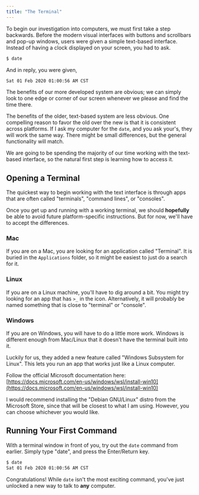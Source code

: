 ```yaml
---
title: "The Terminal"
---
```


To begin our investigation into computers, we must first take a step
backwards. Before the modern visual interfaces with buttons and scrollbars and
pop-up windows, users were given a simple text-based interface. Instead of
having a clock displayed on your screen, you had to ask.

```bash
$ date
```

And in reply, you were given,

```bash
Sat 01 Feb 2020 01:00:56 AM CST
```

The benefits of our more developed system are obvious; we can simply look to one
edge or corner of our screen whenever we please and find the time there.

The benefits of the older, text-based system are less obvious. One compelling
reason to favor the old over the new is that it is consistent across platforms.
If I ask my computer for the `date`, and you ask your's, they will work the same
way. There might be small differences, but the general functionality will match.

We are going to be spending the majority of our time working with the text-based
interface, so the natural first step is learning how to access it.

## Opening a Terminal

The quickest way to begin working with the text interface is through apps that
are often called "terminals", "command lines", or "consoles".

Once you get up and running with a working terminal, we should __hopefully__ be
able to avoid future platform-specific instructions. But for now, we'll have to
accept the differences.

### Mac

If you are on a Mac, you are looking for an application called "Terminal". It is
buried in the `Applications` folder, so it might be easiest to just do a search
for it.

### Linux

If you are on a Linux machine, you'll have to dig around a bit. You might try
looking for an app that has `>_` in the icon. Alternatively, it will probably be
named something that is close to "terminal" or "console".

### Windows

If you are on Windows, you will have to do a little more work. Windows is
different enough from Mac/Linux that it doesn't have the terminal built into it.

Luckily for us, they added a new feature called "Windows Subsystem for Linux".
This lets you run an app that works just like a Linux computer.

Follow the official Microsoft documentation here:
[https://docs.microsoft.com/en-us/windows/wsl/install-win10](https://docs.microsoft.com/en-us/windows/wsl/install-win10)

I would recommend installing the "Debian GNU/Linux" distro from the Microsoft
Store, since that will be closest to what I am using. However, you can choose
whichever you would like.

## Running Your First Command

With a terminal window in front of you, try out the `date` command from earlier.
Simply type "date", and press the Enter/Return key.

```bash
$ date
Sat 01 Feb 2020 01:00:56 AM CST
```

Congratulations! While `date` isn't the most exciting command, you've just
unlocked a new way to talk to __any__ computer.
